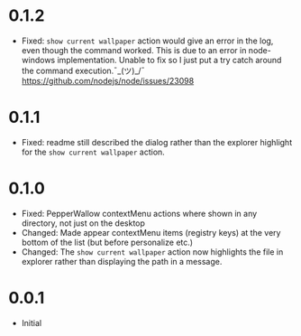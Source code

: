 # 0.1.2
- Fixed: `show current wallpaper` action would give an error in the log, even though the command worked.
This is due to an error in node-windows implementation. Unable to fix so I just put a try catch around the command execution.¯\_(ツ)_/¯
https://github.com/nodejs/node/issues/23098

# 0.1.1
- Fixed: readme still described the dialog rather than the explorer highlight for the `show current wallpaper` action.

# 0.1.0
- Fixed: PepperWallow contextMenu actions where shown in any directory, not just on the desktop
- Changed: Made appear contextMenu items (registry keys) at the very bottom of the list (but before personalize etc.)
- Changed: The `show current wallpaper` action now highlights the file in explorer rather than displaying the path in a message.

# 0.0.1
- Initial